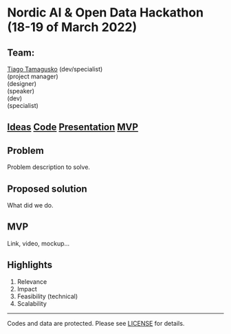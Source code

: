 # Nordic AI & Open Data Hackathon (18-19 of March 2022)

## Team:

[Tiago Tamagusko](https://github.com/tamagusko) (dev/specialist)  
(project manager)  
(designer)  
(speaker)  
(dev)  
(specialist)

## [Ideas](https://docs.google.com/document/d/1SXROwXuCmyMs7nAe11wzTM_n5GC3e6onLkdC8VgCNe4/edit?usp=sharing) [Code](https://colab.research.google.com/drive/1cNGhLChiD1VtABPkKrOdhOsSt6-JhbdL?usp=sharing) [Presentation](https://www.canva.com/design/DAE7J_kW5K0/share/preview?token=wQRIzJJreL9EMPh5PeBfOA&role=EDITOR&utm_content=DAE7J_kW5K0&utm_campaign=designshare&utm_medium=link&utm_source=sharebutton) [MVP]()

## Problem

Problem description to solve.

## Proposed solution

What did we do.

## MVP

Link, video, mockup...

## Highlights

1. Relevance
2. Impact
3. Feasibility (technical)
4. Scalability

---

Codes and data are protected. Please see [LICENSE](LICENSE) for details.
